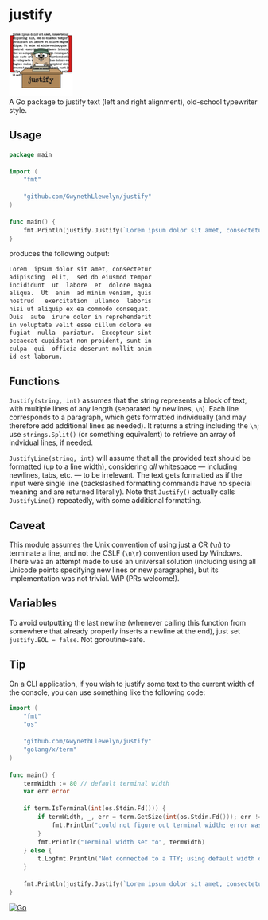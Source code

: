# justify
![Justify Gopher Logo](assets/justify-gopher-logo-128x128.png)  
A Go package to justify text (left and right alignment), old-school typewriter style.

## Usage

```go
package main

import (
	"fmt"

	"github.com/GwynethLlewelyn/justify"
)

func main() {
	fmt.Println(justify.Justify(`Lorem ipsum dolor sit amet, consectetur adipiscing elit, sed do eiusmod tempor incididunt ut labore et dolore magna aliqua. Ut enim ad minim veniam, quis nostrud exercitation ullamco laboris nisi ut aliquip ex ea commodo consequat. Duis aute irure dolor in reprehenderit in voluptate velit esse cillum dolore eu fugiat nulla pariatur. Excepteur sint occaecat cupidatat non proident, sunt in culpa qui officia deserunt mollit anim id est laborum`, 40))	
}
```

produces the following output:

```
Lorem  ipsum dolor sit amet, consectetur
adipiscing  elit,  sed do eiusmod tempor
incididunt  ut  labore  et  dolore magna
aliqua.  Ut  enim  ad minim veniam, quis
nostrud   exercitation  ullamco  laboris
nisi ut aliquip ex ea commodo consequat.
Duis  aute  irure dolor in reprehenderit
in voluptate velit esse cillum dolore eu
fugiat  nulla  pariatur.  Excepteur sint
occaecat cupidatat non proident, sunt in
culpa  qui  officia deserunt mollit anim
id est laborum.
```

## Functions

`Justify(string, int)` assumes that the string represents a block of text, with multiple lines of any length (separated by newlines, `\n`). Each line corresponds to a paragraph, which gets formatted individually (and may therefore add additional lines as needed). It returns a string including the `\n`; use `strings.Split()` (or something equivalent) to retrieve an array of indvidual lines, if needed.  

`JustifyLine(string, int)` will assume that all the provided text should be formatted (up to a line width), considering *all* whitespace — including newlines, tabs, etc. — to be irrelevant. The text gets formatted as if the input were single line (backslashed formatting commands have no special meaning and are returned literally). Note that `Justify()` actually calls `JustifyLine()` repeatedly, with some additional formatting.

## Caveat

This module assumes the Unix convention of using just a CR (`\n`) to terminate a line, and not the CSLF (`\n\r`) convention used by Windows. There was an attempt made to use an universal solution (including using all Unicode points specifying new lines or new paragraphs), but its implementation was not trivial. WiP (PRs welcome!).

## Variables

To avoid outputting the last newline (whenever calling this function from somewhere that already properly inserts a newline at the end), just set `justify.EOL = false`. Not goroutine-safe. 

## Tip

On a CLI application, if you wish to justify some text to the current width of the console, you can use something like the following code:

```go
import (
	"fmt"
	"os"
	
	"github.com/GwynethLlewelyn/justify"
	"golang/x/term"
)

func main() {
	termWidth := 80 // default terminal width
	var err error
	
	if term.IsTerminal(int(os.Stdin.Fd())) {
		if termWidth, _, err = term.GetSize(int(os.Stdin.Fd())); err != nil {
			fmt.Println("could not figure out terminal width; error was", err) // handle (or ignore) error
		}
		fmt.Println("Terminal width set to", termWidth)
	} else {
		t.Logfmt.Println("Not connected to a TTY; using default width of", termWidth)
	}
	
	fmt.Println(justify.Justify(`Lorem ipsum dolor sit amet, consectetur adipiscing elit, sed do eiusmod tempor incididunt ut labore et dolore magna aliqua.\nUt enim ad minim veniam, quis nostrud exercitation ullamco laboris nisi ut aliquip ex ea commodo consequat.\nDuis aute irure dolor in reprehenderit in voluptate velit esse cillum dolore eu fugiat nulla pariatur.\nExcepteur sint occaecat cupidatat non proident, sunt in culpa qui officia deserunt mollit anim id est laborum`, termWidth))
}
```

[![Go](https://github.com/GwynethLlewelyn/justify/actions/workflows/go.yml/badge.svg)](https://github.com/GwynethLlewelyn/justify/actions/workflows/go.yml)